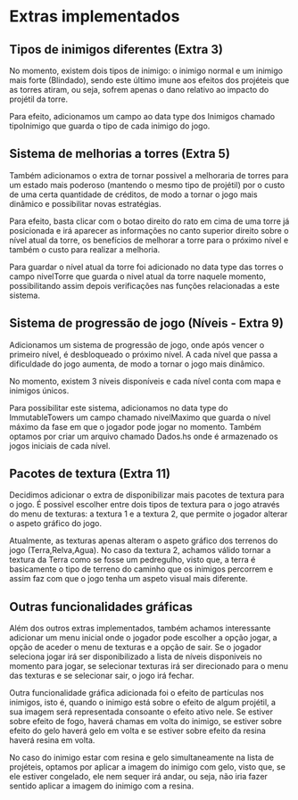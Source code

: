 # Extras implementados

## Tipos de inimigos diferentes (Extra 3)

No momento, existem dois tipos de inimigo: o inimigo normal e um inimigo mais forte (Blindado), sendo este último imune aos efeitos dos projéteis que as torres atiram, ou seja, sofrem apenas o dano relativo ao impacto do projétil da torre.

Para efeito, adicionamos um campo ao data type dos Inimigos chamado tipoInimigo que guarda o tipo de cada inimigo do jogo.

## Sistema de melhorias a torres (Extra 5)

Também adicionamos o extra de tornar possivel a melhoraria de torres para um estado mais poderoso (mantendo o mesmo tipo de projétil) por o custo de uma certa quantidade de créditos, de modo a tornar o jogo mais dinâmico e possibilitar novas estratégias.

Para efeito, basta clicar com o botao direito do rato em cima de uma torre já posicionada e irá aparecer as informações no canto superior direito sobre o nível atual da torre, os benefícios de melhorar a torre para o próximo nível e também o custo para realizar a melhoria. 

Para guardar o nível atual da torre foi adicionado no data type das torres o campo nivelTorre que guarda o nivel atual da torre naquele momento, possibilitando assim depois verificações nas funções relacionadas a este sistema.

## Sistema de progressão de jogo (Níveis - Extra 9)

Adicionamos um sistema de progressão de jogo, onde após vencer o primeiro nível, é desbloqueado o próximo nível. A cada nível que passa a dificuldade do jogo aumenta, de modo a tornar o jogo mais dinâmico.

No momento, existem 3 níveis disponíveis e cada nível conta com mapa e inimigos únicos.

Para possibilitar este sistema, adicionamos no data type do ImmutableTowers um campo chamado nivelMaximo que guarda o nível máximo da fase em que o jogador pode jogar no momento. Também optamos por criar um arquivo chamado Dados.hs onde é armazenado os jogos iniciais de cada nível.

## Pacotes de textura (Extra 11)

Decidimos adicionar o extra de disponibilizar mais pacotes de textura para o jogo. É possivel escolher entre dois tipos de textura para o jogo através do menu de texturas: a textura 1 e a textura 2, que permite o jogador alterar o aspeto gráfico do jogo.

Atualmente, as texturas apenas alteram o aspeto gráfico dos terrenos do jogo (Terra,Relva,Agua). No caso da textura 2, achamos válido tornar a textura da Terra como se fosse um pedregulho, visto que, a terra é basicamente o tipo de terreno do caminho que os inimigos percorrem e assim faz com que o jogo tenha um aspeto visual mais diferente.

## Outras funcionalidades gráficas

Além dos outros extras implementados, também achamos interessante adicionar um menu inicial onde o jogador pode escolher a opção jogar, a opção de aceder o menu de texturas e a opção de sair. Se o jogador seleciona jogar irá ser disponibilizado a lista de níveis disponiveis no momento para jogar, se selecionar texturas irá ser direcionado para o menu das texturas e se selecionar sair, o jogo irá fechar.

Outra funcionalidade gráfica adicionada foi o efeito de partículas nos inimigos, isto é, quando o inimigo está sobre o efeito de algum projétil, a sua imagem será representada consoante o efeito ativo nele. Se estiver sobre efeito de fogo, haverá chamas em volta do inimigo, se estiver sobre efeito do gelo haverá gelo em volta e se estiver sobre efeito da resina haverá resina em volta.

No caso do inimigo estar com resina e gelo simultaneamente na lista de projéteis, optamos por aplicar a imagem do inimigo com gelo, visto que, se ele estiver congelado, ele nem sequer irá andar, ou seja, não iria fazer sentido aplicar a imagem do inimigo com a resina.